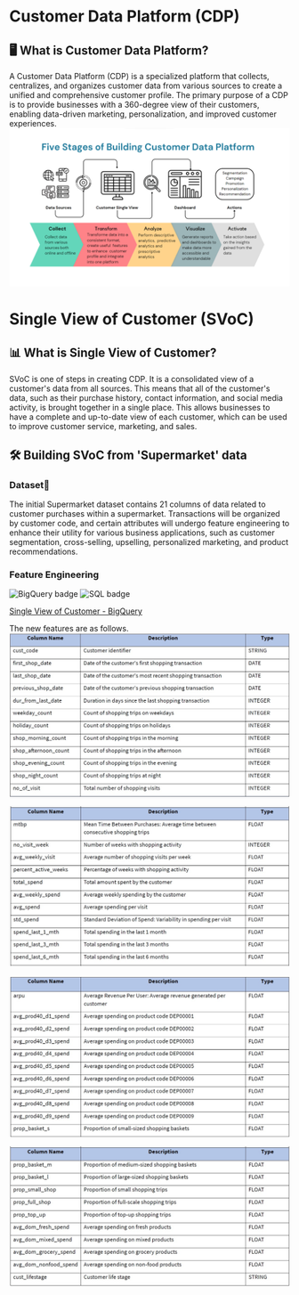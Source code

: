 # Customer Data Platform (CDP)

## :desktop_computer: What is Customer Data Platform?
A Customer Data Platform (CDP) is a specialized platform that collects, centralizes, and organizes customer data from various sources to create a unified and comprehensive customer profile. The primary purpose of a CDP is to provide businesses with a 360-degree view of their customers, enabling data-driven marketing, personalization, and improved customer experiences.
![Alt text](https://github.com/JamjureeK/MADT8101-Customer-Analytics/blob/edd04ddabfdcd773bedba3319fc5502d9745e867/%2301%20Customer%20Data%20Platfrom%20%26%20Customer%20Single%20View%20Design/Five_stages_of_building_CDP.png)

# Single View of Customer (SVoC)

## :bar_chart: What is Single View of Customer?
SVoC is one of steps in creating CDP. It is a consolidated view of a customer's data from all sources. This means that all of the customer's data, such as their purchase history, contact information, and social media activity, is brought together in a single place. This allows businesses to have a complete and up-to-date view of each customer, which can be used to improve customer service, marketing, and sales.

## :hammer_and_wrench: Building SVoC from 'Supermarket' data
### Dataset:open_file_folder:
The initial Supermarket dataset contains 21 columns of data related to customer purchases within a supermarket. Transactions will be organized by customer code, and certain attributes will undergo feature engineering to enhance their utility for various business applications, such as customer segmentation, cross-selling, upselling, personalized marketing, and product recommendations.

### Feature Engineering
![BigQuery badge](https://img.shields.io/badge/-BigQuery-blue.svg)
![SQL badge](https://img.shields.io/badge/-SQL-green.svg)

[Single View of Customer - BigQuery](https://github.com/JamjureeK/MADT8101-Customer-Analytics/blob/06980a1340df8c3c78aba8fbde5354b1b105837d/%2301%20Customer%20Data%20Platfrom%20%26%20Customer%20Single%20View%20Design/svoc-supermarket.sql)

The new features are as follows.
![Alt text](https://github.com/JamjureeK/MADT8101-Customer-Analytics/blob/fe3d0a631508f750fdb0bf67f43bb2566cabb549/%2301%20Customer%20Data%20Platfrom%20%26%20Customer%20Single%20View%20Design/svoc_01.jpg)

![Alt text](https://github.com/JamjureeK/MADT8101-Customer-Analytics/blob/fe3d0a631508f750fdb0bf67f43bb2566cabb549/%2301%20Customer%20Data%20Platfrom%20%26%20Customer%20Single%20View%20Design/svoc_02.jpg)

![Alt text](https://github.com/JamjureeK/MADT8101-Customer-Analytics/blob/fe3d0a631508f750fdb0bf67f43bb2566cabb549/%2301%20Customer%20Data%20Platfrom%20%26%20Customer%20Single%20View%20Design/svoc_03.jpg)

![Alt text](https://github.com/JamjureeK/MADT8101-Customer-Analytics/blob/fe3d0a631508f750fdb0bf67f43bb2566cabb549/%2301%20Customer%20Data%20Platfrom%20%26%20Customer%20Single%20View%20Design/svoc_04.jpg)




